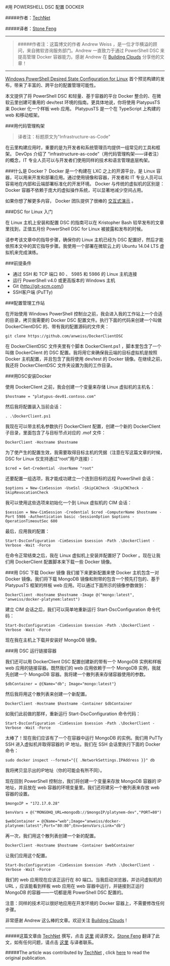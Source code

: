 #用 POWERSHELL DSC 配置 DOCKER

#####作者：[TechNet](https://twitter.com/MS_ITPro)

#####译者：[Stone Feng](http://blog.csdn.net/stonefeng)
***
> #####作者注：这篇博文的作者 Andrew Weiss ，是一位才华横溢的顾问，来自微软咨询服务部门。Andrew 一直致力于通过 PowerShell DSC 来提高管理 Docker 容器能力。感谢 Andrew 在 [Building Clouds](http://aka.ms/buildingclouds) 分享他的文章！
***
[Windows PowerShell Desired State Configuration for Linux](https://github.com/MSFTOSSMgmt/WPSDSCLinux) 首个预览构建的发布，带来了丰富的、跨平台的配置管理可能性。

本文提供了将 PowerShell DSC 和轻量、基于容器的平台 Docker 整合的、在微软云里创建可重用的 dev/test 环境的指南。更具体地说，你将使用 PlatypusTS 来 Docker 化一个样板 web 应用。 PlatypusTS 是一个在 TypeScript 上构建的 web 和移动框架。

###用代码管理构架

>译者注：标题原文为"Infrastructure-as-Code"

在云里构建应用时，重要的是为开发者和系统管理员均提供一组常见的工具和框架。 DevOps 介绍了 “infrastructure-as-code”（用代码管理构架——译者注）的概念，IT 专业人员可以与开发者们使用同样的技术和语言管理底层构架。

###什么是 Docker？
Docker 是一个构建在 LXC 之上的开源平台，是 Linux 容器，可以用来开发和部署应用。通过使用镜像和容器，开发者和 IT 专业人员可以容易地在内部和云端部署标准化的开发环境。 Docker 与传统的虚拟机的区别是：Docker 容器不依赖于庞大的虚拟操作系统，可以显著地减少空间占用。

如果你想了解更多内容， Docker 团队提供了很棒的 [交互式演示](http://www.docker.com/tryit/) 。

###DSC for Linux 入门

在 Linux 主机上安装和配置 DSC 的指南可以在 Kristopher Bash 较早发布的文章里找到，正值五月份 PowerShell DSC for Linux 被披露和发布的时候。

请参考该文章中的指导步骤，确保你的 Linux 主机已经为 DSC 配置好，然后才能依照本文中的其它指导步骤。我使用一个部署在微软云上的 Ubuntu 14.04 LTS 虚拟机来完成演练。

###前提条件

- 通过 SSH 和 TCP 端口 80 、 5985 和 5986 的 Linux 主机连接
- 运行 PowerShell v4.0 或更高版本的 Windows 主机
- Git (http://git-scm.com/)
- SSH客户端 (PuTTy)

###配置管理工作站

在开始使用 Windows PowerShell 控制台之前，我会进入我的工作站上一个合适的目录，拷贝我需要的 Docker DSC 配置文件。执行下面的代码来创建一个叫做 DockerClientDSC 的、带有我的配置源码的文件夹：

`git clone https://github.com/anweiss/DockerClientDSC`

在 DockerClientDSC 文件夹里有个脚本 DockerClient.ps1 ，脚本里包含了一个叫做 DockerClient 的 DSC 配置。我将用它来确保我云端的目标虚拟机是按照 Docker 主机配置，并且包含了我将使用 dev/test 的 Docker 镜像。在继续之前，我还将 DockerClientDSC 文件夹设置为我的工作目录。

###用DSC安装Docker

使用 DockerClient 之前，我会创建一个变量来存储 Linux 虚拟机的主机名：

`$hostname = "platypus-dev01.contoso.com"`

 
然后我将配置装入当前会话：

`. .\DockerClient.ps1`

我现在可以带主机名参数执行 DockerClient 配置，创建一个新的 DockerClient 子目录，里面包含了与目标节点对应的 .mof 文件：

`DockerClient -Hostname $hostname`

 
为了使产生的配置生效，我需要取得目标主机的凭据（注意在写这篇文章的时候，DSC for Linux 仅支持通过“root”用户连接）：

`$cred = Get-Credential -UserName "root"`

 
还要配置一组选项，我才能成功建立一个连到目标的远程 PowerShell 会话：

```
$options = New-CimSession -UseSsl -SkipCACheck -SkipCNCheck -SkipRevocationCheck
```

我可以使用这些选项来初始化一个到 Linux 虚拟机的 CIM 会话：

```
$session = New-CimSession -Credential $cred -ComputerName $hostname -Port 5986 -Authentication basic -SessionOption $options -OperationTimeoutSec 600
```

最后，应用我的配置：

```
Start-DscConfiguration -CimSession $session -Path .\DockerClient -Verbose -Wait -Force
```
 
在命令正常结束之后，我在 Linux 虚拟机上安装并配置好了 Docker 。现在让我们用 DockerClient 配置脚本来下载一些 Docker 镜像。

###用 DSC 下载 Docker 镜像
我们接下来更新配置来使 Docker 主机包含一对 Docker 镜像。我们将下载 MongoDB 镜像和附带的包含一个预先打包的、基于 PlatypusTS 框架的样板 web 应用。可以通过下面所示的镜像参数做到：

```
DockerClient -Hostname $hostname -Image @("mongo:latest", "anweiss/docker-platynem:latest")
```
 
建立 CIM 会话之后，我们可以简单地重新运行 Start-DscConfiguration 命令代码：

```
Start-DscConfiguration -CimSession $session -Path .\DockerClient -Verbose -Wait -Force
```
 
现在我在主机上下载并安装好 MongoDB 镜像。

###用 DSC 运行链接容器

我们还可以用 DockerClient DSC 配置创建新的带有一个 MongoDB 实例和样板 web 应用的链接容器。既然我们的 web 应用依赖于一个 MongoDB 实例，我就先创建一个 MongoDB 容器。我将建一个散列表来存储容器使用的参数。

`$dbContainer = @{Name="db"; Image="mongo:latest"}`

然后我将用这个散列表来创建一个新配置。

`DockerClient -Hostname $hostname -Container $dbContainer`

 
如我们此前做的那样，重新运行 Start-DscConfiguration 命令代码：

```
Start-DscConfiguration -CimSession $session -Path .\DockerClient -Verbose -Wait -Force
```

太棒了！现在我们应该有了一个在容器中运行 MongoDB 的实例。我们用 PuTTy SSH 进入虚拟机并取得容器的 IP 地址。我们在 SSH 会话里执行下面的 Docker 命令：

```
sudo docker inspect --format="{{ .NetworkSettings.IPAddress }}" db 
```

我将拷贝显示出的IP地址（你的可能会有所不同）。

现在回到 PowerShell 控制台，我们将创建一个变量来存放 MongoDB 容器的 IP 地址，并且放在 web 容器的环境变量里。我们还将建另一个散列表来存放 web 容器的设置。

```
$mongoIP = "172.17.0.28"

$envVars = @("MONGOHQ_URL=mongodb://$mongoIP/platynem-dev","PORT=80")

$webContainer = @{Name="web";Image="anweiss/docker-platynem:latest";Port="80:80";Env=$envVars;Link="db"}

``` 

再一次，我们用这个散列表创建一个新的配置。

`DockerClient -Hostname $hostname -Container $webContainer`

让我们应用这个配置。

```
Start-DscConfiguration -CimSession $session -Path .\DockerClient -Verbose -Wait -Force
```
 

我们的 web 应用现在应该正运行在 80 端口。当我启动浏览器，并访问虚拟机的 URL ，应该能看到样板 web 应用在 web 容器中运行，并链接到正运行 MongoDB 的容器——一切都是用 PowerShell DSC 配置的。

注意：同样的技术可以很好地应用在开发环境的 Docker 容器上，不需要修改任何步骤。

非常感谢 Andrew 这么棒的文章。欢迎关注 [Building Clouds](https://twitter.com/Building_Clouds) !

***

#####这篇文章由 [TechNet](https://twitter.com/MS_ITPro) 撰写，点击 [这里](http://blogs.technet.com/b/privatecloud/archive/2014/07/17/configuring-docker-on-azure-with-powershell-dsc.aspx) 阅读原文。[Stone Feng](http://blog.csdn.net/stonefeng) 翻译了此文，如有任何问题，请点击 [这里](http://blog.csdn.net/stonefeng/article/details/38356259) 与译者联系。

#####The article was contributed by [TechNet](https://twitter.com/MS_ITPro) , click [here](http://blogs.technet.com/b/privatecloud/archive/2014/07/17/configuring-docker-on-azure-with-powershell-dsc.aspx) to read the original publication.

